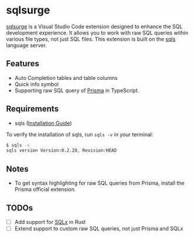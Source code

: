 # sqlsurge

[sqlsurge](https://marketplace.visualstudio.com/items?itemName=senken.sqlsurge) is a Visual Studio Code extension designed to enhance the SQL development experience. It allows you to work with raw SQL queries within various file types, not just SQL files. This extension is built on the [sqls](https://github.com/lighttiger2505/sqls) language server.

## Features

- Auto Completion tables and table columns
- Quick info symbol
- Supporting raw SQL query of [Prisma](https://www.prisma.io/docs/orm/prisma-client/queries/raw-database-access/raw-queries) in TypeScript.

## Requirements

- sqls ([Installation Guide](https://github.com/sqls-server/sqls?tab=readme-ov-file#installation))

To verify the installation of sqls, run `sqls -v` in your terminal:

```bash
$ sqls -v
sqls version Version:0.2.28, Revision:HEAD
```

## Notes

- To get syntax highlighting for raw SQL queries from Prisma, install the Prisma official extension.

## TODOs

- [ ] Add support for [SQLx](https://github.com/launchbadge/sqlx) in Rust
- [ ] Extend support to custom raw SQL queries, not just Prisma and SQLx
